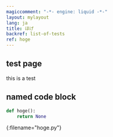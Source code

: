 ```yaml
---
magiccomment: "-*- engine: liquid -*-"
layout: mylayout
lang: ja
title: ほげ
backref: list-of-tests
ref: hoge
---
```



## test page
this is a test

## named code block
```python
def hoge():
    return None
```
{:filename="hoge.py"}
